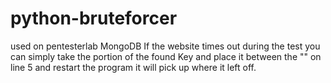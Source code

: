 # python-bruteforcer
used on pentesterlab MongoDB
If the website times out during the test you can simply take the portion of the found Key and place it between the  "" on line 5 and restart the program
it will pick up where it left off. 
